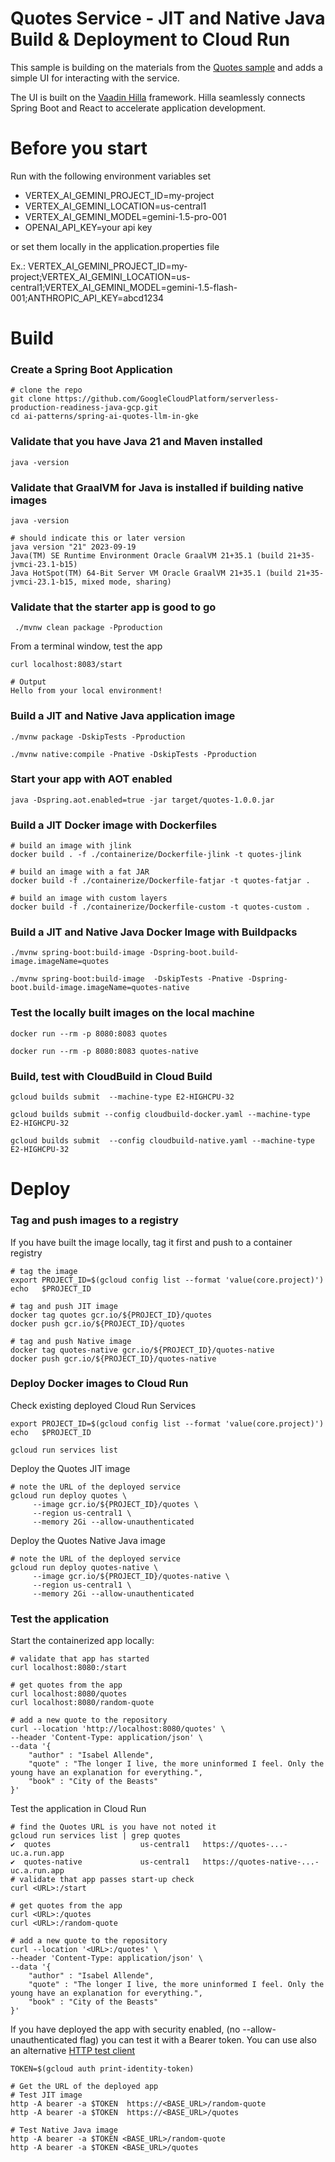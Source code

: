 # Quotes Service - JIT and Native Java Build & Deployment to Cloud Run

This sample is building on the materials from the [Quotes sample](../quotes/README.md) and adds a simple UI for interacting with the service.

The UI is built on the [Vaadin Hilla](https://hilla.dev/) framework. Hilla seamlessly connects Spring Boot and React to accelerate application development.

# Before you start
Run with the following environment variables set
* VERTEX_AI_GEMINI_PROJECT_ID=my-project
* VERTEX_AI_GEMINI_LOCATION=us-central1
* VERTEX_AI_GEMINI_MODEL=gemini-1.5-pro-001
* OPENAI_API_KEY=your  api key

or set them locally in the application.properties file

Ex.: VERTEX_AI_GEMINI_PROJECT_ID=my-project;VERTEX_AI_GEMINI_LOCATION=us-central1;VERTEX_AI_GEMINI_MODEL=gemini-1.5-flash-001;ANTHROPIC_API_KEY=abcd1234
# Build

### Create a Spring Boot Application
```
# clone the repo
git clone https://github.com/GoogleCloudPlatform/serverless-production-readiness-java-gcp.git
cd ai-patterns/spring-ai-quotes-llm-in-gke
```

### Validate that you have Java 21 and Maven installed
```shell
java -version
```

### Validate that GraalVM for Java is installed if building native images
```shell
java -version

# should indicate this or later version
java version "21" 2023-09-19
Java(TM) SE Runtime Environment Oracle GraalVM 21+35.1 (build 21+35-jvmci-23.1-b15)
Java HotSpot(TM) 64-Bit Server VM Oracle GraalVM 21+35.1 (build 21+35-jvmci-23.1-b15, mixed mode, sharing)
```

### Validate that the starter app is good to go
```
 ./mvnw clean package -Pproduction
```

From a terminal window, test the app
```
curl localhost:8083/start

# Output
Hello from your local environment!
```

### Build a JIT and Native Java application image
```
./mvnw package -DskipTests -Pproduction

./mvnw native:compile -Pnative -DskipTests -Pproduction
```

### Start your app with AOT enabled
```shell
java -Dspring.aot.enabled=true -jar target/quotes-1.0.0.jar
```
### Build a JIT Docker image with Dockerfiles
```shell
# build an image with jlink
docker build . -f ./containerize/Dockerfile-jlink -t quotes-jlink

# build an image with a fat JAR
docker build -f ./containerize/Dockerfile-fatjar -t quotes-fatjar .

# build an image with custom layers
docker build -f ./containerize/Dockerfile-custom -t quotes-custom .
```
### Build a JIT and Native Java Docker Image with Buildpacks
```
./mvnw spring-boot:build-image -Dspring-boot.build-image.imageName=quotes

./mvnw spring-boot:build-image  -DskipTests -Pnative -Dspring-boot.build-image.imageName=quotes-native
```

### Test the locally built images on the local machine
```shell
docker run --rm -p 8080:8083 quotes

docker run --rm -p 8080:8083 quotes-native
```
### Build, test with CloudBuild in Cloud Build
```shell
gcloud builds submit  --machine-type E2-HIGHCPU-32

gcloud builds submit --config cloudbuild-docker.yaml --machine-type E2-HIGHCPU-32

gcloud builds submit  --config cloudbuild-native.yaml --machine-type E2-HIGHCPU-32 
```
# Deploy
### Tag and push images to a registry
If you have built the image locally, tag it first and push to a container registry
```shell
# tag the image
export PROJECT_ID=$(gcloud config list --format 'value(core.project)')
echo   $PROJECT_ID

# tag and push JIT image
docker tag quotes gcr.io/${PROJECT_ID}/quotes
docker push gcr.io/${PROJECT_ID}/quotes

# tag and push Native image
docker tag quotes-native gcr.io/${PROJECT_ID}/quotes-native
docker push gcr.io/${PROJECT_ID}/quotes-native
```

### Deploy Docker images to Cloud Run

Check existing deployed Cloud Run Services
```shell
export PROJECT_ID=$(gcloud config list --format 'value(core.project)')
echo   $PROJECT_ID

gcloud run services list
```

Deploy the Quotes JIT image
```shell
# note the URL of the deployed service
gcloud run deploy quotes \
     --image gcr.io/${PROJECT_ID}/quotes \
     --region us-central1 \
     --memory 2Gi --allow-unauthenticated
```

Deploy the Quotes Native Java image
```shell
# note the URL of the deployed service
gcloud run deploy quotes-native \
     --image gcr.io/${PROJECT_ID}/quotes-native \
     --region us-central1 \
     --memory 2Gi --allow-unauthenticated
```

### Test the application
Start the containerized app locally:
```shell
# validate that app has started
curl localhost:8080:/start

# get quotes from the app
curl localhost:8080/quotes
curl localhost:8080/random-quote

# add a new quote to the repository
curl --location 'http://localhost:8080/quotes' \
--header 'Content-Type: application/json' \
--data '{
    "author" : "Isabel Allende",
    "quote" : "The longer I live, the more uninformed I feel. Only the young have an explanation for everything.",
    "book" : "City of the Beasts"
}'
```

Test the application in Cloud Run
```shell
# find the Quotes URL is you have not noted it
gcloud run services list | grep quotes
✔  quotes                    us-central1   https://quotes-...-uc.a.run.app       
✔  quotes-native             us-central1   https://quotes-native-...-uc.a.run.app
# validate that app passes start-up check
curl <URL>:/start

# get quotes from the app
curl <URL>:/quotes
curl <URL>:/random-quote

# add a new quote to the repository
curl --location '<URL>:/quotes' \
--header 'Content-Type: application/json' \
--data '{
    "author" : "Isabel Allende",
    "quote" : "The longer I live, the more uninformed I feel. Only the young have an explanation for everything.",
    "book" : "City of the Beasts"
}'
```

If you have deployed the app with security enabled, (no --allow-unauthenticated flag) you can test it with a Bearer token. You can use also an alternative [HTTP test client](https://httpie.io/) 
```shell
TOKEN=$(gcloud auth print-identity-token)

# Get the URL of the deployed app
# Test JIT image
http -A bearer -a $TOKEN  https://<BASE_URL>/random-quote
http -A bearer -a $TOKEN  https://<BASE_URL>/quotes

# Test Native Java image
http -A bearer -a $TOKEN <BASE_URL>/random-quote
http -A bearer -a $TOKEN <BASE_URL>/quotes
```